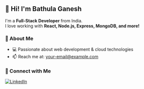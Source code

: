 ## 👋 Hi! I'm Bathula Ganesh

I'm a **Full-Stack Developer** from India.  
I love working with **React, Node.js, Express, MongoDB, and more!**  

### 🚀 About Me
- 💻 Passionate about web development & cloud technologies  
- 📫 Reach me at: [your-email@example.com](bathulaganesh111@gmail.com)  

### 📌 Connect with Me
[![LinkedIn](https://img.shields.io/badge/LinkedIn-Connect-blue?style=flat&logo=linkedin)]([https://www.linkedin.com/in/YOUR-LINKEDIN/](https://www.linkedin.com/in/bathula-ganesh-816796260/))   
